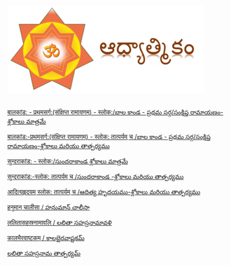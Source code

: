 

<img src="./Capture.PNG" width="450" height="200">
<br><br>




[बालकांड: - प्रथमसर्ग:(संक्षिप्त रामायणम्) - स्लोक:/బాల కాండ - ప్రథమ సర్గ/సంక్షిప్త రామాయణం-శ్లోకాలు మాత్రమే](./Balakanda-Sloka/Only-Sloka.html)

[बालकांड:-प्रथमसर्ग:(संक्षिप्त रामायणम्) - स्लोक: तात्पर्यम् च /బాల కాండ - ప్రథమ సర్గ/సంక్షిప్త రామాయణం-శ్లోకాలు మరియు తాత్పర్యము](./Balakanda-Full/Balakanda-Full.html)

[सुन्दराकांड: - स्लोक:/సుందరాకాండ శ్లోకాలు మాత్రమే](./Sundarakanda-Sloka/Sarga1.html)

[सुन्दराकांड:-स्लोक: तात्पर्यम् च /సుందరాకాండ -శ్లోకాలు మరియు తాత్పర్యము](./Sundarakanda-Sargas/Sarga1.html)

[आदित्यहृदयम् स्लोक: तात्पर्यम् च /ఆదిత్య హృదయము-శ్లోకాలు మరియు తాత్పర్యము](./Adithya-Hryudayam/Adithya.html)

[हनुमान् चालीसा / హనుమాన్ చాలీసా](./Hanuman_Chalisa/hanuman.chalisa.html)  

[ललितासहस्रनामावलि / లలితా సహస్రనామావళి ](./Lalitha/Lalitha.sahasram.html) 

[कालभैरवाष्टकम् / కాలభైరవాష్టకమ్ ](./Kalabhairava/kalabhairava.html)

[లలితా సహస్రనామ తాత్పర్యమ్](./Lalitha-Meanings\ls-meaning.html)

  
 
